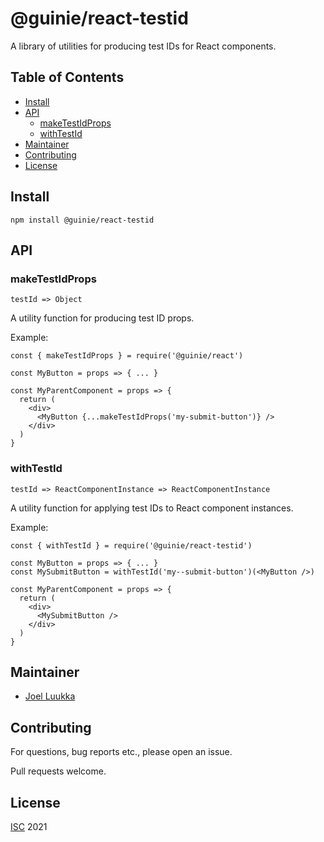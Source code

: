 # @guinie/react-testid

<blockquote>
  <p>

  </p>
</blockquote>

A library of utilities for producing test IDs for React components.

## Table of Contents

- [Install](#Install)
- [API](#API)
  - [makeTestIdProps](#makeTestIdProps)
  - [withTestId](#withTestId)
- [Maintainer](#Maintainer)
- [Contributing](#Contributing)
- [License](#License)

## Install

```
npm install @guinie/react-testid
```

## API

### makeTestIdProps

`testId => Object`

A utility function for producing test ID props.

Example:

```
const { makeTestIdProps } = require('@guinie/react')

const MyButton = props => { ... }

const MyParentComponent = props => {
  return (
    <div>
      <MyButton {...makeTestIdProps('my-submit-button')} />
    </div>
  )
}
```

### withTestId

`testId => ReactComponentInstance => ReactComponentInstance`

A utility function for applying test IDs to React component instances.

Example:

```
const { withTestId } = require('@guinie/react-testid')

const MyButton = props => { ... }
const MySubmitButton = withTestId('my--submit-button')(<MyButton />)

const MyParentComponent = props => {
  return (
    <div>
      <MySubmitButton />
    </div>
  )
}
```

## Maintainer

- [Joel Luukka](https://github.com/jluukka-ge)

## Contributing

For questions, bug reports etc., please open an issue.

Pull requests welcome.

## License

[ISC](LICENSE) 2021
